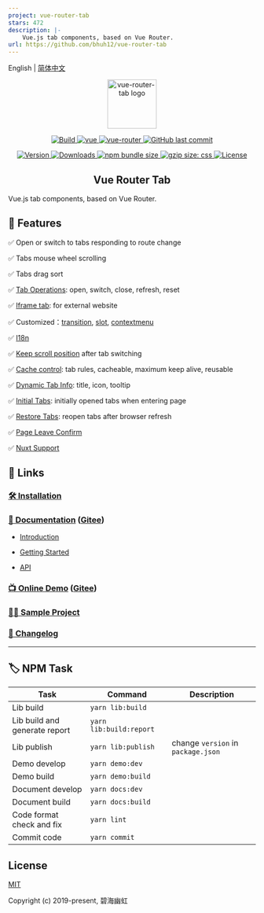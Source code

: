 ```yaml
---
project: vue-router-tab
stars: 472
description: |-
    Vue.js tab components, based on Vue Router.
url: https://github.com/bhuh12/vue-router-tab
---
```


English | [简体中文](README.zh.md)

<p align="center">
  <a href="https://bhuh12.github.io/vue-router-tab/" target="_blank" rel="noopener noreferrer">
    <img width="100" src="public/img/logo.png" alt="vue-router-tab logo">
  </a>
</p>

<p align="center">
  <a target="_blank" href="https://www.travis-ci.org/bhuh12/vue-router-tab">
    <img src="https://www.travis-ci.org/bhuh12/vue-router-tab.svg" alt="Build">
  </a>

  <a href="https://github.com/vuejs/vue">
    <img src="https://img.shields.io/badge/vue-2.5.22-brightgreen.svg" alt="vue">
  </a>

  <a href="https://github.com/vuejs/vue-router">
    <img src="https://img.shields.io/badge/vue--router-3.0.1-brightgreen.svg" alt="vue-router">
  </a>

  <a target="_blank" href="https://github.com/bhuh12/vue-router-tab">
    <img alt="GitHub last commit" src="https://img.shields.io/github/last-commit/bhuh12/vue-router-tab.svg">
  </a>
</p>

<p align="center">
  <a target="_blank" href="https://www.npmjs.com/package/vue-router-tab">
    <img src="https://img.shields.io/npm/v/vue-router-tab.svg" alt="Version">
  </a>

  <a target="_blank" href="https://npmcharts.com/compare/vue-router-tab?minimal=true">
    <img src="https://img.shields.io/npm/dm/vue-router-tab.svg" alt="Downloads">
  </a>

  <a target="_blank" href="https://www.npmjs.com/package/vue-router-tab">
    <img alt="npm bundle size" src="https://img.shields.io/bundlephobia/minzip/vue-router-tab.svg?label=gzip:JS">
  </a>

  <a target="_blank" href="https://www.npmjs.com/package/vue-router-tab">
    <img alt="gzip size: css" src="http://img.badgesize.io/https://unpkg.com/vue-router-tab/dist/lib/vue-router-tab.css?compression=gzip&label=gzip:CSS">
  </a>
  
  <a target="_blank" href="https://github.com/bhuh12/vue-router-tab/blob/main/LICENSE">
    <img src="https://img.shields.io/npm/l/vue-router-tab.svg" alt="License">
  </a>
</p>

<h2 align="center">Vue Router Tab</h2>

Vue.js tab components, based on Vue Router.

## 📌 Features

✅ Open or switch to tabs responding to route change

✅ Tabs mouse wheel scrolling

✅ Tabs drag sort

✅ [Tab Operations](https://bhuh12.github.io/vue-router-tab/guide/essentials/operate.html): open, switch, close, refresh, reset

✅ [Iframe tab](https://bhuh12.github.io/vue-router-tab/guide/essentials/iframe.html): for external website

✅ Customized：[transition](https://bhuh12.github.io/vue-router-tab/guide/custom/transition.html), [slot](https://bhuh12.github.io/vue-router-tab/guide/custom/slot.html), [contextmenu](https://bhuh12.github.io/vue-router-tab/guide/custom/contextmenu.html)

✅ [I18n](https://bhuh12.github.io/vue-router-tab/guide/custom/i18n.html)

✅ [Keep scroll position](https://bhuh12.github.io/vue-router-tab/guide/custom/scroll.html) after tab switching

✅ [Cache control](https://bhuh12.github.io/vue-router-tab/guide/advanced/cache.html): tab rules, cacheable, maximum keep alive, reusable

✅ [Dynamic Tab Info](https://bhuh12.github.io/vue-router-tab/guide/advanced/dynamic-tab-info.html): title, icon, tooltip

✅ [Initial Tabs](https://bhuh12.github.io/vue-router-tab/guide/advanced/initial-tabs.html): initially opened tabs when entering page

✅ [Restore Tabs](https://bhuh12.github.io/vue-router-tab/guide/advanced/restore.html): reopen tabs after browser refresh

✅ [Page Leave Confirm](https://bhuh12.github.io/vue-router-tab/guide/advanced/page-leave.html)

✅ [Nuxt Support](https://bhuh12.github.io/vue-router-tab/guide/essentials/nuxt.html)

## 🔗 Links

### [🛠 Installation](https://bhuh12.github.io/vue-router-tab/guide/essentials/installation.html)

### [📝 Documentation](https://bhuh12.github.io/vue-router-tab/) ([Gitee](https://bhuh12.gitee.io/vue-router-tab/))

- [Introduction](https://bhuh12.github.io/vue-router-tab/guide/)

- [Getting Started](https://bhuh12.github.io/vue-router-tab/guide/essentials/)

- [API](https://bhuh12.github.io/vue-router-tab/api/)

### [📺 Online Demo](https://bhuh12.github.io/vue-router-tab/demo/) ([Gitee](https://bhuh12.gitee.io/vue-router-tab/demo/))

### [👨‍💻 Sample Project](https://github.com/bhuh12/router-tab-sample)

### [📃 Changelog](https://bhuh12.github.io/vue-router-tab/guide/changelog.html)

---

## 🏷 NPM Task

| Task                          | Command                 | Description                        |
| ----------------------------- | ----------------------- | ---------------------------------- |
| Lib build                     | `yarn lib:build`        |
| Lib build and generate report | `yarn lib:build:report` |
| Lib publish                   | `yarn lib:publish`      | change `version` in `package.json` |
| Demo develop                  | `yarn demo:dev`         |
| Demo build                    | `yarn demo:build`       |
| Document develop              | `yarn docs:dev`         |
| Document build                | `yarn docs:build`       |
| Code format check and fix     | `yarn lint`             |
| Commit code                   | `yarn commit`           |

## License

[MIT](http://opensource.org/licenses/MIT)

Copyright (c) 2019-present, 碧海幽虹

